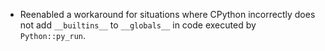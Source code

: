 * Reenabled a workaround for situations where CPython incorrectly does not add `__builtins__` to `__globals__` in code executed by `Python::py_run`.